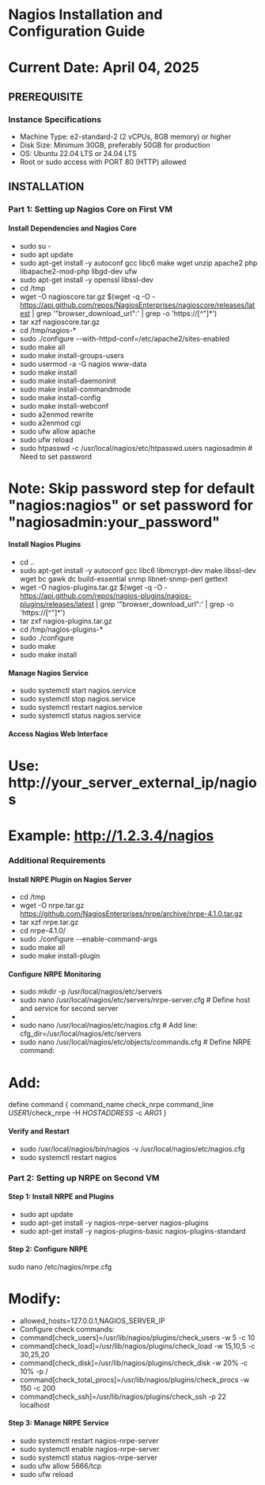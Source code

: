 # Nagios Installation and Configuration Guide
# Current Date: April 04, 2025

## PREREQUISITE
### Instance Specifications
- Machine Type: e2-standard-2 (2 vCPUs, 8GB memory) or higher
- Disk Size: Minimum 30GB, preferably 50GB for production
- OS: Ubuntu 22.04 LTS or 24.04 LTS
- Root or sudo access with PORT 80 (HTTP) allowed

## INSTALLATION

### Part 1: Setting up Nagios Core on First VM
#### Install Dependencies and Nagios Core
- sudo su -
- sudo apt update
- sudo apt-get install -y autoconf gcc libc6 make wget unzip apache2 php libapache2-mod-php libgd-dev ufw
- sudo apt-get install -y openssl libssl-dev
- cd /tmp
- wget -O nagioscore.tar.gz $(wget -q -O - https://api.github.com/repos/NagiosEnterprises/nagioscore/releases/latest | grep '"browser_download_url":' | grep -o 'https://[^"]*')
- tar xzf nagioscore.tar.gz
- cd /tmp/nagios-*
- sudo ./configure --with-httpd-conf=/etc/apache2/sites-enabled
- sudo make all
- sudo make install-groups-users
- sudo usermod -a -G nagios www-data
- sudo make install
- sudo make install-daemoninit
- sudo make install-commandmode
- sudo make install-config
- sudo make install-webconf
- sudo a2enmod rewrite
- sudo a2enmod cgi
- sudo ufw allow apache
- sudo ufw reload
- sudo htpasswd -c /usr/local/nagios/etc/htpasswd.users nagiosadmin # Need to set password

# Note: Skip password step for default "nagios:nagios" or set password for "nagiosadmin:your_password"

#### Install Nagios Plugins
- cd ..
- sudo apt-get install -y autoconf gcc libc6 libmcrypt-dev make libssl-dev wget bc gawk dc build-essential snmp libnet-snmp-perl gettext
- wget -O nagios-plugins.tar.gz $(wget -q -O - https://api.github.com/repos/nagios-plugins/nagios-plugins/releases/latest | grep '"browser_download_url":' | grep -o 'https://[^"]*')
- tar zxf nagios-plugins.tar.gz
- cd /tmp/nagios-plugins-*
- sudo ./configure
- sudo make
- sudo make install

#### Manage Nagios Service
- sudo systemctl start nagios.service
- sudo systemctl stop nagios.service
- sudo systemctl restart nagios.service
- sudo systemctl status nagios.service

#### Access Nagios Web Interface
# Use: http://your_server_external_ip/nagios
# Example: http://1.2.3.4/nagios

### Additional Requirements
#### Install NRPE Plugin on Nagios Server
- cd /tmp
- wget -O nrpe.tar.gz https://github.com/NagiosEnterprises/nrpe/archive/nrpe-4.1.0.tar.gz
- tar xzf nrpe.tar.gz
- cd nrpe-4.1.0/
- sudo ./configure --enable-command-args
- sudo make all
- sudo make install-plugin

#### Configure NRPE Monitoring
- sudo mkdir -p /usr/local/nagios/etc/servers
- sudo nano /usr/local/nagios/etc/servers/nrpe-server.cfg  # Define host and service for second server
- 
- sudo nano /usr/local/nagios/etc/nagios.cfg              # Add line: cfg_dir=/usr/local/nagios/etc/servers
- sudo nano /usr/local/nagios/etc/objects/commands.cfg    # Define NRPE command:
# Add:
 define command {
    command_name check_nrpe
   command_line $USER1$/check_nrpe -H $HOSTADDRESS$ -c $ARG1$
 }

#### Verify and Restart
- sudo /usr/local/nagios/bin/nagios -v /usr/local/nagios/etc/nagios.cfg
- sudo systemctl restart nagios

### Part 2: Setting up NRPE on Second VM
#### Step 1: Install NRPE and Plugins
- sudo apt update
- sudo apt-get install -y nagios-nrpe-server nagios-plugins
- sudo apt-get install -y nagios-plugins-basic nagios-plugins-standard

#### Step 2: Configure NRPE
sudo nano /etc/nagios/nrpe.cfg
# Modify:
- allowed_hosts=127.0.0.1,NAGIOS_SERVER_IP
- Configure check commands:
- command[check_users]=/usr/lib/nagios/plugins/check_users -w 5 -c 10
- command[check_load]=/usr/lib/nagios/plugins/check_load -w 15,10,5 -c 30,25,20
- command[check_disk]=/usr/lib/nagios/plugins/check_disk -w 20% -c 10% -p /
- command[check_total_procs]=/usr/lib/nagios/plugins/check_procs -w 150 -c 200
- command[check_ssh]=/usr/lib/nagios/plugins/check_ssh -p 22 localhost

#### Step 3: Manage NRPE Service
- sudo systemctl restart nagios-nrpe-server
- sudo systemctl enable nagios-nrpe-server
- sudo systemctl status nagios-nrpe-server
- sudo ufw allow 5666/tcp
- sudo ufw reload
